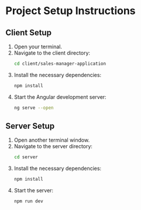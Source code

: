 # Project Setup Instructions

## Client Setup

1. Open your terminal.
2. Navigate to the client directory:
    ```bash
    cd client/sales-manager-application
    ```
3. Install the necessary dependencies:
    ```bash
    npm install
    ```
4. Start the Angular development server:
    ```bash
    ng serve --open
    ```

## Server Setup

1. Open another terminal window.
2. Navigate to the server directory:
    ```bash
    cd server
    ```
3. Install the necessary dependencies:
    ```bash
    npm install
    ```
4. Start the server:
    ```bash
    npm run dev
    ```
